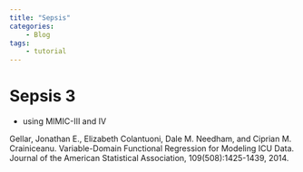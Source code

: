 ```yaml
---
title: "Sepsis"
categories: 
    - Blog
tags:
    - tutorial
---
```


# Sepsis 3

* using MIMIC-III and IV 



Gellar, Jonathan E., Elizabeth Colantuoni, Dale M. Needham, and Ciprian M. Crainiceanu. Variable-Domain Functional Regression for Modeling ICU Data. Journal of the American Statistical Association, 109(508):1425-1439, 2014.

